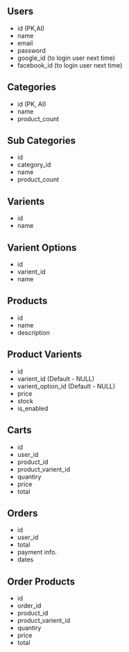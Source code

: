 ## Users
- id (PK,AI)
- name
- email
- password
- google_id (to login user next time)
- facebook_id (to login user next time)

## Categories
- id (PK, AI)
- name
- product_count

## Sub Categories
- id
- category_id
- name
- product_count

## Varients
- id
- name

## Varient Options
- id
- varient_id
- name

## Products
- id
- name
- description

## Product Varients
- id
- varient_id (Default - NULL)
- varient_option_id (Default - NULL)
- price
- stock
- is_enabled

## Carts
- id
- user_id
- product_id
- product_varient_id
- quantiry
- price
- total

## Orders
- id
- user_id
- total
- payment info.
- dates

## Order Products
- id
- order_id
- product_id
- product_varient_id
- quantiry
- price
- total